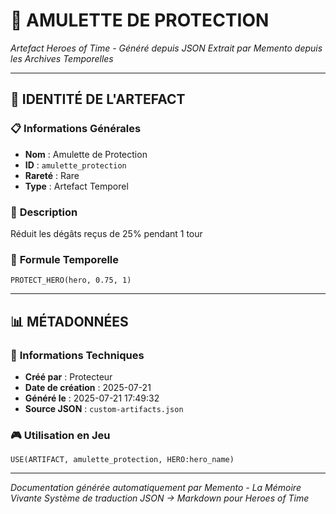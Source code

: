 # 💎 **AMULETTE DE PROTECTION**
*Artefact Heroes of Time - Généré depuis JSON*
*Extrait par Memento depuis les Archives Temporelles*

---

## 🌟 **IDENTITÉ DE L'ARTEFACT**

### 📋 **Informations Générales**
- **Nom** : Amulette de Protection
- **ID** : `amulette_protection`
- **Rareté** : Rare
- **Type** : Artefact Temporel

### 📖 **Description**
Réduit les dégâts reçus de 25% pendant 1 tour


### 🔮 **Formule Temporelle**
```hots
PROTECT_HERO(hero, 0.75, 1)
```

---

## 📊 **MÉTADONNÉES**

### 🔧 **Informations Techniques**
- **Créé par** : Protecteur
- **Date de création** : 2025-07-21
- **Généré le** : 2025-07-21 17:49:32
- **Source JSON** : `custom-artifacts.json`

### 🎮 **Utilisation en Jeu**
```hots
USE(ARTIFACT, amulette_protection, HERO:hero_name)
```

---

*Documentation générée automatiquement par Memento - La Mémoire Vivante*
*Système de traduction JSON → Markdown pour Heroes of Time*
